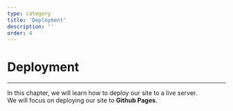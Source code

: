 ```yaml
---
type: category
title: 'Deployment'
description: ''
order: 4
---
```


# Deployment

---

In this chapter, we will learn how to deploy our site to a live server.  
We will focus on deploying our site to **Github Pages**.
